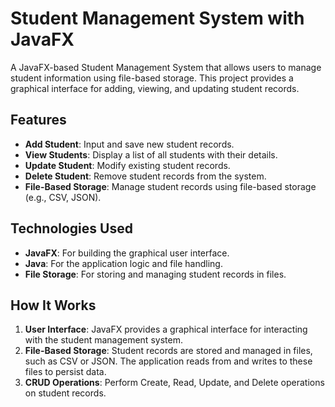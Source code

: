 # Student Management System with JavaFX

A JavaFX-based Student Management System that allows users to manage student information using file-based storage. This project provides a graphical interface for adding, viewing, and updating student records.

## Features

- **Add Student**: Input and save new student records.
- **View Students**: Display a list of all students with their details.
- **Update Student**: Modify existing student records.
- **Delete Student**: Remove student records from the system.
- **File-Based Storage**: Manage student records using file-based storage (e.g., CSV, JSON).

## Technologies Used

- **JavaFX**: For building the graphical user interface.
- **Java**: For the application logic and file handling.
- **File Storage**: For storing and managing student records in files.

## How It Works

1. **User Interface**: JavaFX provides a graphical interface for interacting with the student management system.
2. **File-Based Storage**: Student records are stored and managed in files, such as CSV or JSON. The application reads from and writes to these files to persist data.
3. **CRUD Operations**: Perform Create, Read, Update, and Delete operations on student records.
